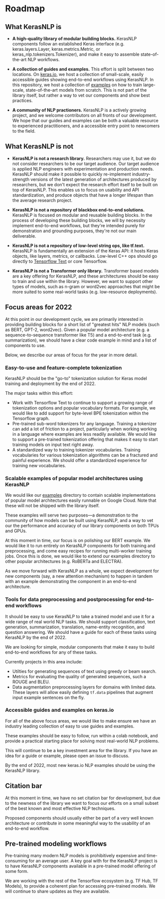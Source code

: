 # Roadmap

## What KerasNLP is

- **A high-quality library of modular building blocks.** KerasNLP components
  follow an established Keras interface (e.g. keras.layers.Layer,
  keras.metrics.Metric, or keras_nlp.tokenizers.Tokenizer), and make it easy to
  assemble state-of-the-art NLP workflows.

- **A collection of guides and examples.** This effort is split between two
  locations. On [keras.io](keras.io/keras_nlp), we host a collection of
  small-scale, easily accessible guides showing end-to-end workflows using
  KerasNLP. In this repository, we host a collection of
  [examples](https://github.com/keras-team/keras-nlp/tree/master/examples) on
  how to train large-scale, state-of-the-art models from scratch. This is not
  part of the library itself, but rather a way to vet our components and show
  best practices.

- **A community of NLP practioners.** KerasNLP is a actively growing project,
  and we welcome contributors on all fronts of our development. We hope that our
  guides and examples can be both a valuable resource to experienced
  practitioners, and a accessible entry point to newcomers to the field.

## What KerasNLP is not

- **KerasNLP is not a research library.** Researchers may use it, but we do not
  consider researchers to be our target audience. Our target audience is
  applied NLP engineers with experimentation and production needs. KerasNLP
  should make it possible to quickly re-implement industry-strength versions of
  the latest generation of architectures produced by researchers, but we don't
  expect the research effort itself to be built on top of KerasNLP. This enables
  us to focus on usability and API standardization, and produce objects that
  have a longer lifespan than the average research project.

- **KerasNLP is not a repository of blackbox end-to-end solutions.**
  KerasNLP is focused on modular and reusable building blocks. In the process
  of developing these building blocks, we will by necessity implement
  end-to-end workflows, but they're intended purely for demonstration and
  grounding purposes, they're not our main deliverable.

- **KerasNLP is not a repository of low-level string ops, like tf.text.**
  KerasNLP is fundamentally an extension of the Keras API: it hosts Keras
  objects, like layers, metrics, or callbacks. Low-level C++ ops should go
  directly to [Tensorflow Text](https://www.tensorflow.org/text) or
  core Tensorflow.

- **KerasNLP is not a Transformer only library.**
  Transformer based models are a key offering for KerasNLP, and these
  architectures should be easy to train and use within the library. However, we
  want to support other types of models, such as n-gram or word2vec approaches
  that might be more suited to some real-world tasks (e.g. low-resource
  deployments).

## Focus areas for 2022

At this point in our development cycle, we are primarily interested in providing
building blocks for a short list of "greatest hits" NLP models (such as BERT,
GPT-2, word2vec). Given a popular model architecture (e.g. a
sequence-to-sequence transformer like T5) and a end-to-end task (e.g.
summarization), we should have a clear code example in mind and a list of
components to use.

Below, we describe our areas of focus for the year in more detail.

### Easy-to-use and feature-complete tokenization

KerasNLP should be the "go-to" tokenization solution for Keras model training
and deployment by the end of 2022.

The major tasks within this effort:

- Work with Tensorflow Text to continue to support a growing range of
  tokenization options and popular vocabulary formats. For example, we would
  like to add support for byte-level BPE tokenization within the Tensorflow
  graph.
- Pre-trained sub-word tokenizers for any language. Training a tokenizer can
  add a lot of friction to a project, particularly when working working in a
  language where examples are less readily available. We would like to support
  a pre-trained tokenization offering that makes it easy to start training
  models on input text right away.
- A standardized way to training tokenizer vocabularies. Training vocabularies
  for various tokenization algorithms can be a fractured and painful experience.
  We should offer a standardized experience for training new vocabularies.

### Scalable examples of popular model architectures using KerasNLP

We would like our
[examples](https://github.com/keras-team/keras-nlp/tree/master/examples)
directory to contain scalable implementations of popular model
architectures easily runnable on Google Cloud. Note that these will not be
shipped with the library itself.

These examples will serve two purposes—a demonstration to the community of how
models can be built using KerasNLP, and a way to vet our the performance and
accuracy of our library components on both TPUs and GPUs.

At this moment in time, our focus is on polishing our BERT example. We would
like it to run entirely on KerasNLP components for both training and
preprocessing, and come easy recipes for running multi-worker training jobs.
Once this is done, we would like to extend our examples directory to other
popular architectures (e.g. RoBERTa and ELECTRA).

As we move forward with KerasNLP as a whole, we expect development for new
components (say, a new attention mechanism) to happen in tandem with an
example demonstrating the component in an end-to-end architecture.

### Tools for data preprocessing and postprocessing for end-to-end workflows

It should be easy to use KerasNLP to take a trained model and use it for a wide
range of real world NLP tasks. We should support classification, text
generation, summarization, translation, name-entity recognition, and question
answering. We should have a guide for each of these tasks using KerasNLP by
the end of 2022.

We are looking for simple, modular components that make it easy to build
end-to-end workflows for any of these tasks.

Currently projects in this area include:

- Utilties for generating sequences of text using greedy or beam search.
- Metrics for evaluating the quality of generated sequences, such a ROUGE and
  BLEU.
- Data augmentation preprocessing layers for domains with limited data. These
  layers will allow easily defining `tf.data` pipelines that augment input
  example sentences on the fly.

### Accessible guides and examples on keras.io

For all of the above focus areas, we would like to make ensure we have an
industry leading collection of easy to use guides and examples.

These examples should be easy to follow, run within a colab notebook, and
provide a practical starting place for solving most real-world NLP problems.

This will continue to be a key investment area for the library. If you have an
idea for a guide or example, please open an issue to discuss.

By the end of 2022, most new keras.io NLP examples should be using the KerasNLP
library.

## Citation bar

At this moment in time, we have no set citation bar for development, but due to
the newness of the library we want to focus our efforts on a small subset of the
best known and most effective NLP techniques.

Proposed components should usually either be part of a very well known
architecture or contribute in some meaningful way to the usability of an
end-to-end workflow.

## Pre-trained modeling workflows

Pre-training many modern NLP models is prohibitively expensive and
time-consuming for an average user. A key goal with for the KerasNLP project is
to have KerasNLP components available in a pre-trained model offering of some
form.

We are working with the rest of the Tensorflow ecosystem (e.g. TF Hub,
TF Models), to provide a coherent plan for accessing pre-trained models. We will
continue to share updates as they are available.
